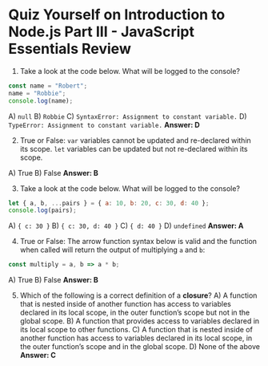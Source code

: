 # Quiz Yourself on Introduction to Node.js Part III - JavaScript Essentials Review

1. Take a look at the code below. What will be logged to the console?

```js
const name = "Robert";
name = "Robbie";
console.log(name);
```

A) `null`
B) `Robbie`
C) `SyntaxError: Assignment to constant variable.`
D) `TypeError: Assignment to constant variable.`
**Answer: D** 

2. True or False: `var` variables cannot be updated and re-declared within its scope. `let` variables can be updated but not re-declared within its scope.

A) True
B) False
**Answer: B** 

3. Take a look at the code below. What will be logged to the console?

```js
let { a, b, ...pairs } = { a: 10, b: 20, c: 30, d: 40 };
console.log(pairs);
```

A) `{ c: 30 }`
B) `{ c: 30, d: 40 }`
C) `{ d: 40 }`
D) `undefined`
**Answer: A** 

4. True or False: The arrow function syntax below is valid and the function when called will return the output of multiplying `a` and `b`:
```js
const multiply = a, b => a * b;
```
A) True
B) False
**Answer: B** 

5. Which of the following is a correct definition of a **closure**?
A) A function that is nested inside of another function has access to variables declared in its local scope, in the outer function’s scope but not in the global scope.
B) A function that provides access to variables declared in its local scope to other functions.
C) A function that is nested inside of another function has access to variables declared in its local scope, in the outer function’s scope and in the global scope. 
D) None of the above
**Answer: C** 